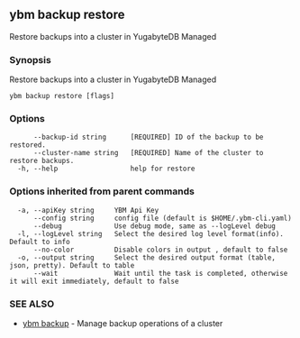 ## ybm backup restore

Restore backups into a cluster in YugabyteDB Managed

### Synopsis

Restore backups into a cluster in  YugabyteDB Managed

```
ybm backup restore [flags]
```

### Options

```
      --backup-id string      [REQUIRED] ID of the backup to be restored.
      --cluster-name string   [REQUIRED] Name of the cluster to restore backups.
  -h, --help                  help for restore
```

### Options inherited from parent commands

```
  -a, --apiKey string     YBM Api Key
      --config string     config file (default is $HOME/.ybm-cli.yaml)
      --debug             Use debug mode, same as --logLevel debug
  -l, --logLevel string   Select the desired log level format(info). Default to info
      --no-color          Disable colors in output , default to false
  -o, --output string     Select the desired output format (table, json, pretty). Default to table
      --wait              Wait until the task is completed, otherwise it will exit immediately, default to false
```

### SEE ALSO

* [ybm backup](ybm_backup.md)	 - Manage backup operations of a cluster

